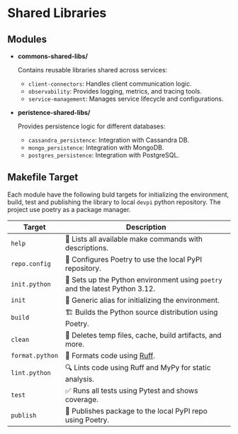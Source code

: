 # Shared Libraries

## Modules

* **commons-shared-libs/**
  
  Contains reusable libraries shared across services:

  * `client-connectors`: Handles client communication logic.
  * `observability`: Provides logging, metrics, and tracing tools.
  * `service-management`: Manages service lifecycle and configurations.

* **peristence-shared-libs/**

  Provides persistence logic for different databases:

  * `cassandra_persistence`: Integration with Cassandra DB.
  * `mongo_persistence`: Integration with MongoDB.
  * `postgres_persistence`: Integration with PostgreSQL.


## Makefile Target

Each module have the following buld targets for initializing the environment, build, test and publishing the library to local `devpi` python repository. The project use poetry as a package manager.

| Target          | Description                                                                  |
| --------------- | ---------------------------------------------------------------------------- |
| `help`          | 📖 Lists all available make commands with descriptions.                      |
| `repo.config`   | 🧰 Configures Poetry to use the local PyPI repository.                       |
| `init.python`   | 🧰 Sets up the Python environment using `poetry` and the latest Python 3.12. |
| `init`          | 🧰 Generic alias for initializing the environment.                           |
| `build`         | 🏗️ Builds the Python source distribution using Poetry.                      |
| `clean`         | 🧹 Deletes temp files, cache, build artifacts, and more.                     |
| `format.python` | 🎨 Formats code using [Ruff](https://docs.astral.sh/ruff/).                  |
| `lint.python`   | 🔍 Lints code using Ruff and MyPy for static analysis.                       |
| `test`          | ✅ Runs all tests using Pytest and shows coverage.                            |
| `publish`       | 🚀 Publishes package to the local PyPI repo using Poetry.                    |

